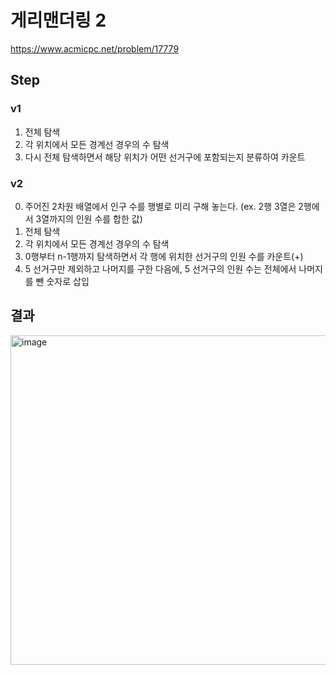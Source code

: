 # 게리맨더링 2
https://www.acmicpc.net/problem/17779

## Step
### v1
1. 전체 탐색
2. 각 위치에서 모든 경계선 경우의 수 탐색
3. 다시 전체 탐색하면서 해당 위치가 어떤 선거구에 포함되는지 분류하여 카운트
### v2
0. 주어진 2차원 배열에서 인구 수를 행별로 미리 구해 놓는다. (ex. 2행 3열은 2행에서 3열까지의 인원 수를 합한 값)
1. 전체 탐색
2. 각 위치에서 모든 경계선 경우의 수 탐색
3. 0행부터 n-1행까지 탐색하면서 각 행에 위치한 선거구의 인원 수를 카운트(+)
4. 5 선거구만 제외하고 나머지를 구한 다음에, 5 선거구의 인원 수는 전체에서 나머지를 뺀 숫자로 삽입

## 결과
<img width="527" alt="image" src="https://user-images.githubusercontent.com/41278416/163679611-3876d0fe-8c88-44b8-9287-f733c9e245f9.png">

